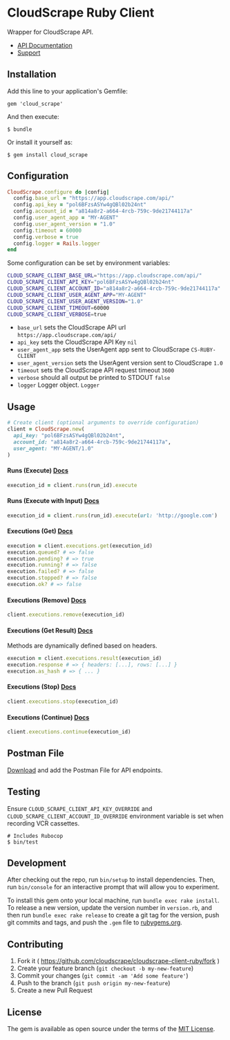 # CloudScrape Ruby Client

Wrapper for CloudScrape API.

* [API Documentation](https://app.cloudscrape.com/#/api)
* [Support](https://cloudscrape.zendesk.com/hc/en-us)

## Installation

Add this line to your application's Gemfile:

    gem 'cloud_scrape'

And then execute:

    $ bundle

Or install it yourself as:

    $ gem install cloud_scrape

## Configuration

``` ruby
CloudScrape.configure do |config|
  config.base_url = "https://app.cloudscrape.com/api/"
  config.api_key = "pol6BFzsASYw4gQBl02b24nt"
  config.account_id = "a814a8r2-a664-4rcb-759c-9de21744117a"
  config.user_agent_app = "MY-AGENT"
  config.user_agent_version = "1.0"
  config.timeout = 60000
  config.verbose = true
  config.logger = Rails.logger
end
```

Some configuration can be set by environment variables:

``` bash
CLOUD_SCRAPE_CLIENT_BASE_URL="https://app.cloudscrape.com/api/"
CLOUD_SCRAPE_CLIENT_API_KEY="pol6BFzsASYw4gQBl02b24nt"
CLOUD_SCRAPE_CLIENT_ACCOUNT_ID="a814a8r2-a664-4rcb-759c-9de21744117a"
CLOUD_SCRAPE_CLIENT_USER_AGENT_APP="MY-AGENT"
CLOUD_SCRAPE_CLIENT_USER_AGENT_VERSION="1.0"
CLOUD_SCRAPE_CLIENT_TIMEOUT=60000
CLOUD_SCRAPE_CLIENT_VERBOSE=true
```

* `base_url` sets the CloudScrape API url `https://app.cloudscrape.com/api/`
* `api_key` sets the CloudScrape API Key `nil`
* `user_agent_app` sets the UserAgent app sent to CloudScrape `CS-RUBY-CLIENT`
* `user_agent_version` sets the UserAgent version sent to CloudScrape `1.0`
* `timeout` sets the CloudScrape API request timeout `3600`
* `verbose` should all output be printed to STDOUT `false`
* `logger` Logger object. `Logger`

## Usage

``` ruby
# Create client (optional arguments to override configuration)
client = CloudScrape.new(
  api_key: "pol6BFzsASYw4gQBl02b24nt",
  account_id: "a814a8r2-a664-4rcb-759c-9de21744117a",
  user_agent: "MY-AGENT/1.0"
)
```

#### Runs (Execute) [Docs](https://app.cloudscrape.com/#/api/sections/runs/execute)

``` ruby
execution_id = client.runs(run_id).execute
```

#### Runs (Execute with Input) [Docs](https://app.cloudscrape.com/#/api/sections/runs/executeWithInput)

``` ruby
execution_id = client.runs(run_id).execute(url: 'http://google.com')
```

#### Executions (Get) [Docs](https://app.cloudscrape.com/#/api/sections/executions/get)

``` ruby
execution = client.executions.get(execution_id)
execution.queued? # => false
execution.pending? # => true
execution.running? # => false
execution.failed? # => false
execution.stopped? # => false
execution.ok? # => false
```

#### Executions (Remove) [Docs](https://app.cloudscrape.com/#/api/sections/executions/remove)

``` ruby
client.executions.remove(execution_id)
```

#### Executions (Get Result) [Docs](https://app.cloudscrape.com/#/api/sections/executions/getResult)

Methods are dynamically defined based on headers.

``` ruby
execution = client.executions.result(execution_id)
execution.response # => { headers: [...], rows: [...] }
execution.as_hash # => { ... }
```

#### Executions (Stop) [Docs](https://app.cloudscrape.com/#/api/sections/executions/stop)

``` ruby
client.executions.stop(execution_id)
```

#### Executions (Continue) [Docs](https://app.cloudscrape.com/#/api/sections/executions/continue)

``` ruby
client.executions.continue(execution_id)
```

## Postman File

[Download](./postman_collection) and add the Postman File for API endpoints.

## Testing

Ensure `CLOUD_SCRAPE_CLIENT_API_KEY_OVERRIDE` and `CLOUD_SCRAPE_CLIENT_ACCOUNT_ID_OVERRIDE` environment variable is set when recording VCR cassettes.

    # Includes Rubocop
    $ bin/test

## Development

After checking out the repo, run `bin/setup` to install dependencies. Then, run `bin/console` for an interactive prompt that will allow you to experiment.

To install this gem onto your local machine, run `bundle exec rake install`. To release a new version, update the version number in `version.rb`, and then run `bundle exec rake release` to create a git tag for the version, push git commits and tags, and push the `.gem` file to [rubygems.org](https://rubygems.org).

## Contributing

1. Fork it ( https://github.com/cloudscrape/cloudscrape-client-ruby/fork )
2. Create your feature branch (`git checkout -b my-new-feature`)
3. Commit your changes (`git commit -am 'Add some feature'`)
4. Push to the branch (`git push origin my-new-feature`)
5. Create a new Pull Request

## License

The gem is available as open source under the terms of the [MIT License](http://opensource.org/licenses/MIT).
